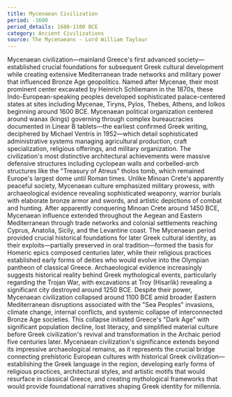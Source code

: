 ```yaml
---
title: Mycenaean Civilization
period: -1600
period_details: 1600-1100 BCE
category: Ancient Civilizations
source: The Mycenaeans - Lord William Taylour
---
```

Mycenaean civilization—mainland Greece's first advanced society—established crucial foundations for subsequent Greek cultural development while creating extensive Mediterranean trade networks and military power that influenced Bronze Age geopolitics. Named after Mycenae, their most prominent center excavated by Heinrich Schliemann in the 1870s, these Indo-European-speaking peoples developed sophisticated palace-centered states at sites including Mycenae, Tiryns, Pylos, Thebes, Athens, and Iolkos beginning around 1600 BCE. Mycenaean political organization centered around wanax (kings) governing through complex bureaucracies documented in Linear B tablets—the earliest confirmed Greek writing, deciphered by Michael Ventris in 1952—which detail sophisticated administrative systems managing agricultural production, craft specialization, religious offerings, and military organization. The civilization's most distinctive architectural achievements were massive defensive structures including cyclopean walls and corbelled-arch structures like the "Treasury of Atreus" tholos tomb, which remained Europe's largest dome until Roman times. Unlike Minoan Crete's apparently peaceful society, Mycenaean culture emphasized military prowess, with archaeological evidence revealing sophisticated weaponry, warrior burials with elaborate bronze armor and swords, and artistic depictions of combat and hunting. After apparently conquering Minoan Crete around 1450 BCE, Mycenaean influence extended throughout the Aegean and Eastern Mediterranean through trade networks and colonial settlements reaching Cyprus, Anatolia, Sicily, and the Levantine coast. The Mycenaean period provided crucial historical foundations for later Greek cultural identity, as their exploits—partially preserved in oral tradition—formed the basis for Homeric epics composed centuries later, while their religious practices established early forms of deities who would evolve into the Olympian pantheon of classical Greece. Archaeological evidence increasingly suggests historical reality behind Greek mythological events, particularly regarding the Trojan War, with excavations at Troy (Hisarlik) revealing a significant city destroyed around 1250 BCE. Despite their power, Mycenaean civilization collapsed around 1100 BCE amid broader Eastern Mediterranean disruptions associated with the "Sea Peoples" invasions, climate change, internal conflicts, and systemic collapse of interconnected Bronze Age societies. This collapse initiated Greece's "Dark Age" with significant population decline, lost literacy, and simplified material culture before Greek civilization's revival and transformation in the Archaic period five centuries later. Mycenaean civilization's significance extends beyond its impressive archaeological remains, as it represents the crucial bridge connecting prehistoric European cultures with historical Greek civilization—establishing the Greek language in the region, developing early forms of religious practices, architectural styles, and artistic motifs that would resurface in classical Greece, and creating mythological frameworks that would provide foundational narratives shaping Greek identity for millennia. 